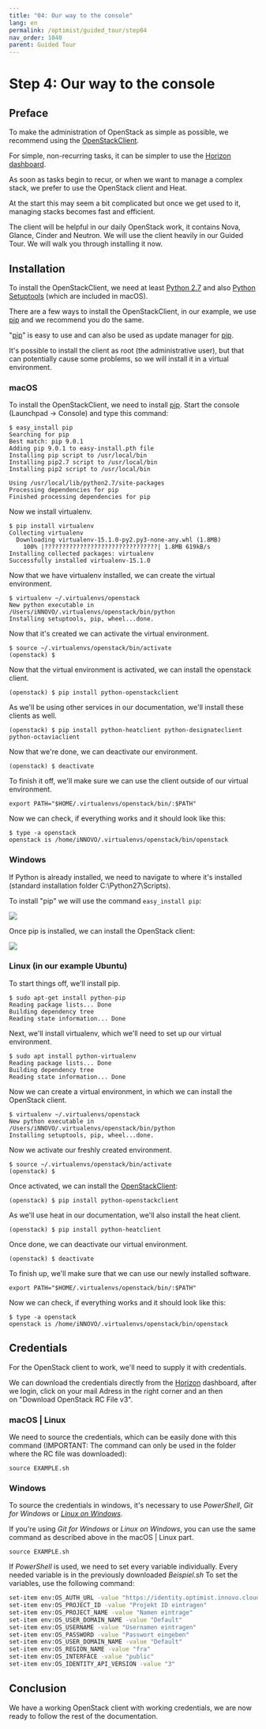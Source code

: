 ```yaml
---
title: "04: Our way to the console"
lang: en
permalink: /optimist/guided_tour/step04
nav_order: 1040
parent: Guided Tour
---
```


Step 4: Our way to the console
==============================

Preface
-------

To make the administration of OpenStack as simple as possible, we recommend
using
the [OpenStackClient](https://docs.openstack.org/python-openstackclient/latest/).

For simple, non-recurring tasks, it can be simpler to use the [Horizon
dashboard](https://dashboard.optimist.innovo.cloud).

As soon as tasks begin to recur, or when we want to manage a complex stack, we
prefer to use the OpenStack client and Heat.

At the start this may seem a bit complicated but once we get used to it,
managing stacks becomes fast and efficient.

The client will be helpful in our daily OpenStack work, it contains
Nova, Glance, Cinder and Neutron. We will use the client heavily in our
Guided Tour. We will walk you through installing it now.

Installation
------------

To install the OpenStackClient, we need at least [Python
2.7](https://www.python.org/downloads/release/python-2713/) and also [Python
Setuptools](https://pypi.python.org/pypi/setuptools) (which are included in
macOS).

There are a few ways to install the OpenStackClient, in our example, we
use [pip](https://de.wikipedia.org/wiki/Pip_(Python))
and we recommend you do the same.

"[pip](https://de.wikipedia.org/wiki/Pip_(Python))" is
easy to use and can also be used as update manager
for [pip](https://de.wikipedia.org/wiki/Pip_(Python)).

It's possible to install the client as root (the administrative user),
but that can potentially cause some problems, so we will install it in a
virtual environment.

### macOS

To install the OpenStackClient, we need to install
[pip](https://de.wikipedia.org/wiki/Pip_(Python)). Start the console (Launchpad
→ Console) and type this command:

```
$ easy_install pip
Searching for pip
Best match: pip 9.0.1
Adding pip 9.0.1 to easy-install.pth file
Installing pip script to /usr/local/bin
Installing pip2.7 script to /usr/local/bin
Installing pip2 script to /usr/local/bin

Using /usr/local/lib/python2.7/site-packages
Processing dependencies for pip
Finished processing dependencies for pip
```

Now we install virtualenv.

``` 
$ pip install virtualenv
Collecting virtualenv
  Downloading virtualenv-15.1.0-py2.py3-none-any.whl (1.8MB)
    100% |????????????????????????????????| 1.8MB 619kB/s
Installing collected packages: virtualenv
Successfully installed virtualenv-15.1.0
```

Now that we have virtualenv installed, we can create the virtual environment.

```
$ virtualenv ~/.virtualenvs/openstack
New python executable in /Users/iNNOVO/.virtualenvs/openstack/bin/python
Installing setuptools, pip, wheel...done.
```

Now that it's created we can activate the virtual environment.

```
$ source ~/.virtualenvs/openstack/bin/activate
(openstack) $
```

Now that the virtual environment is activated, we can install the openstack
client.

```
(openstack) $ pip install python-openstackclient
```

As we'll be using other services in our documentation, we'll install these clients as well.

```
(openstack) $ pip install python-heatclient python-designateclient python-octaviaclient
```

Now that we're done, we can deactivate our environment.

```
(openstack) $ deactivate
```

To finish it off, we'll make sure we can use the client outside of our virtual
environment.

```
export PATH="$HOME/.virtualenvs/openstack/bin/:$PATH"
```

Now we can check, if everything works and it should look like this:

```
$ type -a openstack
openstack is /home/iNNOVO/.virtualenvs/openstack/bin/openstack
```

### Windows


If Python is already installed, we need to navigate to where it's installed
(standard installation folder C:\Python27\Scripts).

To install "pip" we will use the command `easy_install pip`:

![](attachments/13533313.png)

Once pip is installed, we can install the OpenStack client:

![](attachments/13533314.png)

### Linux (in our example Ubuntu)

To start things off, we'll install pip.

```
$ sudo apt-get install python-pip
Reading package lists... Done
Building dependency tree
Reading state information... Done
```

Next, we'll install virtualenv, which we'll need to set up our virtual
environment.

```
$ sudo apt install python-virtualenv
Reading package lists... Done
Building dependency tree
Reading state information... Done
```

Now we can create a virtual environment, in which we can install the OpenStack
client.

```
$ virtualenv ~/.virtualenvs/openstack
New python executable in /Users/iNNOVO/.virtualenvs/openstack/bin/python
Installing setuptools, pip, wheel...done.
```

Now we activate our freshly created environment.

```
$ source ~/.virtualenvs/openstack/bin/activate
(openstack) $
```

Once activated, we can install the
[OpenStackClient](https://docs.openstack.org/python-openstackclient/latest/):

```
(openstack) $ pip install python-openstackclient
```

As we'll use heat in our documentation, we'll also install the heat
client.

```
(openstack) $ pip install python-heatclient
```

Once done, we can deactivate our virtual environment.

```
(openstack) $ deactivate
```

To finish up, we'll make sure that we can use our newly installed software.

```
export PATH="$HOME/.virtualenvs/openstack/bin/:$PATH"
```

Now we can check, if everything works and it should look like this:

```
$ type -a openstack
openstack is /home/iNNOVO/.virtualenvs/openstack/bin/openstack
```

Credentials
-----------

For the OpenStack client to work, we'll need to supply it with credentials.

We can download the credentials directly from
the [Horizon](https://dashboard.optimist.innovo.cloud/identity/)
dashboard, after we login, click on your mail Adress in the right corner
and an then on "Download OpenStack RC File v3".

### macOS | Linux

We need to source the credentials, which can be easily done
with this command (IMPORTANT: The command can only be used in the folder where
the RC file was downloaded):  

```
source EXAMPLE.sh
```

### Windows


To source the credentials in windows, it's necessary to use
*PowerShell*, *Git for Windows* or [*Linux on Windows*](https://docs.microsoft.com/en-us/windows/wsl/install-win10). 

If you're using *Git for Windows* or *Linux on Windows*, you can use the same command as described above 
in the macOS | Linux part. 

```
source EXAMPLE.sh
```

If *PowerShell* is used, we need to set every variable individually.
Every needed variable is in the previously downloaded *Beispiel.sh* 
To set the variables, use the following command:

```bash
set-item env:OS_AUTH_URL -value "https://identity.optimist.innovo.cloud/v3"
set-item env:OS_PROJECT_ID -value "Projekt ID eintragen"
set-item env:OS_PROJECT_NAME -value "Namen eintrage"
set-item env:OS_USER_DOMAIN_NAME -value "Default"
set-item env:OS_USERNAME -value "Usernamen eintragen"
set-item env:OS_PASSWORD -value "Passwort eingeben"
set-item env:OS_USER_DOMAIN_NAME -value "Default"
set-item env:OS_REGION_NAME -value "fra"
set-item env:OS_INTERFACE -value "public"
set-item env:OS_IDENTITY_API_VERSION -value "3"
```

Conclusion
----------

We have a working OpenStack client with working credentials, we are now
ready to follow the rest of the documentation.
